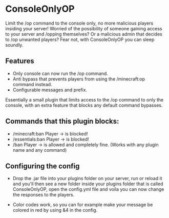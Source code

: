 # ConsoleOnlyOP
Limit the /op command to the console only, no more malicious players insiding your server!
Worried of the possibility of someone gaining access to your server and /opping themselves? Or a malicious admin that decides to /op unwanted players?
Fear not, with ConsoleOnlyOP you can sleep soundly.

## Features

- Only console can now run the /op command.
- Anti bypass that prevents players from using the /minecraft:op command instead.
- Configurable messages and prefix.

Essentially a small plugin that limits access to the /op command to only the console, with an extra feature that blocks any default command bypasses.

## Commands that this plugin blocks:
- /minecraft:ban Player -> is blocked!
- /essentials:ban Player -> is blocked!
- /ban Player -> is allowed and completely fine.
(Works with any plugin name and any command)

## Configuring the config
- Drop the .jar file into your plugins folder on your server, run or reload it and you'll then see a new folder inside your plugins folder that is called ConsoleOnlyOP, open the config.yml file and voila you can now change the responses to the players.

- Color codes work, so you can for example make your message be colored in red by using &4 in the config.
